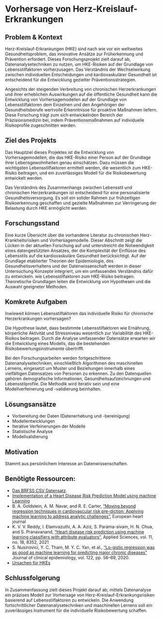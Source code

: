 # Vorhersage von Herz-Kreislauf-Erkrankungen

## Problem & Kontext
Herz-Kreislauf-Erkrankungen (HKE) sind nach wie vor ein weltweites Gesundheitsproblem, das innovative Ansätze zur Früherkennung und Prävention erfordert. Dieses Forschungsprojekt zielt darauf ab, Datenanalysetechniken zu nutzen, um HKE-Risiken auf der Grundlage von Lebensstilfaktoren vorherzusagen. Das Verständnis der Wechselwirkung zwischen individuellen Entscheidungen und kardiovaskulärer Gesundheit ist entscheidend für die Entwicklung gezielter Präventionsstrategien.

Angesichts der steigenden Verbreitung von chronischen Herzerkrankungen und ihrer erheblichen Auswirkungen auf die öffentliche Gesundheit kann die Entwicklung von Vorhersagemodellen auf der Grundlage von Lebensstilfaktoren dem Einzelnen und den Angehörigen der Gesundheitsberufe wertvolle Erkenntnisse für proaktive Maßnahmen liefern. Diese Forschung trägt zum sich entwickelnden Bereich der Präzisionsmedizin bei, indem Präventionsmaßnahmen auf individuelle Risikoprofile zugeschnitten werden.

## Ziel des Projekts
Das Hauptziel dieses Projektes ist die Entwicklung von Vorhersagemodellen, die das HKE-Risiko einer Person auf der Grundlage ihrer Lebensgewohnheiten genau einschätzen. Dazu müssen die wichtigsten Lebensstilfaktoren ermittelt werden, die wesentlich zum HKE-Risiko beitragen, und ein zuverlässiges Modell für die Risikobewertung entwickelt werden.

Das Verständnis des Zusammenhangs zwischen Lebensstil und chronischen Herzerkrankungen ist entscheidend für eine personalisierte Gesundheitsversorgung. Es soll ein solider Rahmen zur frühzeitigen Risikoerkennung geschaffen und gezielte Maßnahmen zur Verringerung der Belastung durch HKE ermöglicht werden.

## Forschungsstand
Eine kurze Übersicht über die vorhandene Literatur zu chronischen Herz-Krankheitsrisiken und Vorhersagemodelle. Dieser Abschnitt zeigt die Lücken in der aktuellen Forschung auf und unterstreicht die Notwendigkeit eines datengestützten Ansatzes, der die Komplexität der Einflüsse des Lebensstils auf die kardiovaskuläre Gesundheit berücksichtigt.
Auf der Grundlage etablierter Theorien der Epidemiologie, des Gesundheitsverhaltens und der Datenwissenschaft werden in dieser Untersuchung Konzepte integriert, um ein umfassendes Verständnis dafür zu entwickeln. wie Lebensstilfaktoren zum HKE-Risiko beitragen. Theoretische Grundlagen leiten die Entwicklung von Hypothesen und die Auswahl geeigneter Methoden.

## Komkrete Aufgaben

Inwieweit können Lebensstilfaktoren das individuelle Risiko für chronische Herzerkrankungen vorhersagen?

Die Hypothese lautet, dass bestimmte Lebensstilfaktoren wie Ernährung, körperliche Aktivität und Stressniveau wesentlich zur Variabilität des HKE-Risikos beitragen. Durch die Analyse umfassender Datensätze erwarten wir die Entwicklung eines Modells, das die bestehenden Risikobewertungsinstrumente übertrifft. 

Bei den Forschungsarbeiten werden fortgeschrittene Datenanalysetechniken, einschließlich Algorithmen des maschinellen Lernens, eingesetzt um Muster und Beziehungen innerhalb eines vielfältigen Datensatzes von Personen zu erkennen. Zu den Datenquellen gehören demografische Informationen, Gesundheitsaufzeichnungen und Lebensstilprofile. Die Methodik wird iterativ sein und eine Modellverfeinerung und -validierung beinhalten.


## Lösungsansätze
* Vorbereitung der Daten (Datenerhebung und -bereinigung)
* Modellentwicklungen
* Iterative Verfeinerungen der Modelle
* Statistische Analyse
* Modellvalidierung

## Motivation
Stammt aus persönlichem Interesse an Datenwissenschaften.

## Benötigte Ressourcen:
* [Das BRFSS CSV Datensatz](https://www.kaggle.com/datasets/dariushbahrami/cdc-brfss-survey-2021/data).
* [Implementation of a Heart Disease Risk Prediction Model using machine Learning](https://www.hindawi.com/journals/cmmm/2022/6517716/)
* B. A. Goldstein, A. M. Navar, and R. E. Carter, [“Moving beyond regression techniques in cardiovascular risk pre-diction: Applying machine learning to address analytic challenges”](https://www.ncbi.nlm.nih.gov/pmc/articles/PMC5837244/), European heart journal
* K. V. V. Reddy, I. Elamvazuthi, A. A. Aziz, S. Parama-sivam, H. N. Chua, and S. Pranavanand, [“Heart disease risk prediction using machine learning classifiers with attribute evaluators”](https://www.mdpi.com/2076-3417/11/18/8352), Applied Sciences, vol. 11, no. 18, 8352, 2021
*  S. Nusinovici, Y. C. Tham, M. Y. C. Yan, et al., [“Lo-gistic regression was as good as machine learning for predicting major chronic diseases”](https://pubmed.ncbi.nlm.nih.gov/32169597/) Journal of clinical epidemiology, vol. 122, pp. 56–69, 2020.
* [Ursachen für HKEs](https://www.who.int/news-room/fact-sheets/detail/cardiovascular-diseases-(cvds))

## Schlussfolgerung
In Zusammenfassung zielt dieses Projekt darauf ab, mittels Datenanalyse ein präzises Modell zur Vorhersage von Herz-Kreislauf-Erkrankungsrisiken basierend auf Lebensstilfaktoren zu entwickeln. Die Anwendung fortschrittlicher Datenanalysetechniken und maschinellen Lernens soll ein zuverlässiges Instrument für die individuelle Risikobewertung schaffen.


